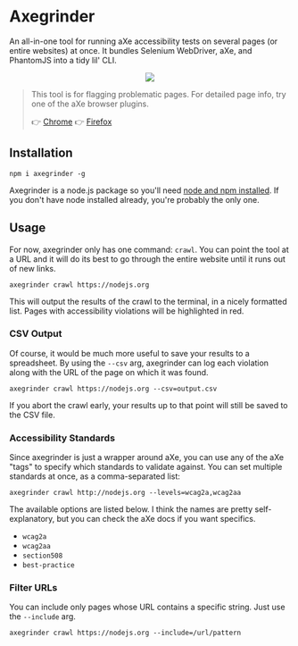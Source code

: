 # Axegrinder

An all-in-one tool for running aXe accessibility tests on several pages (or entire websites) at once. It bundles Selenium WebDriver, aXe, and PhantomJS into a tidy lil' CLI.

<p align="center">
  <img src="http://i.imgur.com/BOYkHfu.gif" />
</p>

> This tool is for flagging problematic pages. For detailed page info, try one of the aXe browser plugins.
>
> 👉 [Chrome](https://chrome.google.com/webstore/detail/axe/lhdoppojpmngadmnindnejefpokejbdd) 👉 [Firefox](https://addons.mozilla.org/en-us/firefox/addon/axe-devtools/)

## Installation

```
npm i axegrinder -g
```

Axegrinder is a node.js package so you'll need [node and npm installed](https://nodejs.org/en/). If you don't have node installed already, you're probably the only one.

## Usage

For now, axegrinder only has one command: `crawl`. You can point the tool at a URL and it will do its best to go through the entire website until it runs out of new links.

```
axegrinder crawl https://nodejs.org
```

This will output the results of the crawl to the terminal, in a nicely formatted list. Pages with accessibility violations will be highlighted in red.

### CSV Output

Of course, it would be much more useful to save your results to a spreadsheet. By using the `--csv` arg, axegrinder can log each violation along with the URL of the page on which it was found.

```
axegrinder crawl https://nodejs.org --csv=output.csv
```

If you abort the crawl early, your results up to that point will still be saved to the CSV file.

### Accessibility Standards

Since axegrinder is just a wrapper around aXe, you can use any of the aXe "tags" to specify which standards to validate against. You can set multiple standards at once, as a comma-separated list:

```
axegrinder crawl http://nodejs.org --levels=wcag2a,wcag2aa
```

The available options are listed below. I think the names are pretty self-explanatory, but you can check the aXe docs if you want specifics.

- `wcag2a`
- `wcag2aa`
- `section508`
- `best-practice`

### Filter URLs

You can include only pages whose URL contains a specific string. Just use the `--include` arg.

```
axegrinder crawl https://nodejs.org --include=/url/pattern
```
